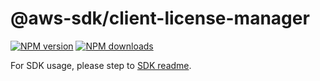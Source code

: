 # @aws-sdk/client-license-manager

[![NPM version](https://img.shields.io/npm/v/@aws-sdk/client-license-manager/rc.svg)](https://www.npmjs.com/package/@aws-sdk/client-license-manager)
[![NPM downloads](https://img.shields.io/npm/dm/@aws-sdk/client-license-manager.svg)](https://www.npmjs.com/package/@aws-sdk/client-license-manager)

For SDK usage, please step to [SDK readme](https://github.com/aws/aws-sdk-js-v3).
